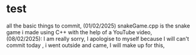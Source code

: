 # test
all the basic things to commit, 
(01/02/2025) snakeGame.cpp is the snake game i made using C++ with the help of a YouTube video,
<br>
(08/02/2025): I am really sorry, I apologise to myself because I will can't commit today , i went outside and came, I will make up for this,
